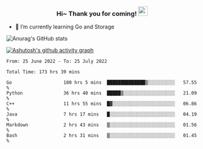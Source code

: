 <h3 align="center">
    Hi~ Thank you for coming!
    <img src="https://media.giphy.com/media/hvRJCLFzcasrR4ia7z/giphy.gif" width="25px">
</h3>

<!--
**pineapple-man/pineapple-man** is a ✨ _special_ ✨ repository because its `README.md` (this file) appears on your GitHub profile.

Here are some ideas to get you started:
- 🔭 I’m currently working on ...
- 🤔 I’m looking for help with ...
- 💬 Ask me about ...
- 📫 How to reach me: ...
- 😄 Pronouns: ...
- ⚡ Fun fact: 
- 👯 I’m looking to collaborate on kubernetes
-->
- 🌱 I’m currently learning Go and Storage


![Anurag's GitHub stats](https://github-readme-stats.vercel.app/api?username=pineapple-man&show_icons=true&theme=radical)


[![Ashutosh's github activity graph](https://activity-graph.herokuapp.com/graph?username=pineapple-man&bg_color=fffff0&color=708090&line=24292e&point=24292e&area=true&hide_border=true)](https://github.com/ashutosh00710/github-readme-activity-graph)

<!--START_SECTION:waka-->

```text
From: 25 June 2022 - To: 25 July 2022

Total Time: 173 hrs 39 mins

Go                   100 hrs 5 mins  ██████████████▒░░░░░░░░░░   57.55 %
Python               36 hrs 40 mins  █████▒░░░░░░░░░░░░░░░░░░░   21.09 %
C++                  11 hrs 55 mins  █▓░░░░░░░░░░░░░░░░░░░░░░░   06.86 %
Java                 7 hrs 17 mins   █░░░░░░░░░░░░░░░░░░░░░░░░   04.19 %
Markdown             2 hrs 43 mins   ▒░░░░░░░░░░░░░░░░░░░░░░░░   01.56 %
Bash                 2 hrs 31 mins   ▒░░░░░░░░░░░░░░░░░░░░░░░░   01.45 %
```

<!--END_SECTION:waka-->

